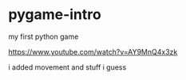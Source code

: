 # pygame-intro
my first python game 

https://www.youtube.com/watch?v=AY9MnQ4x3zk

i added movement and stuff i guess
